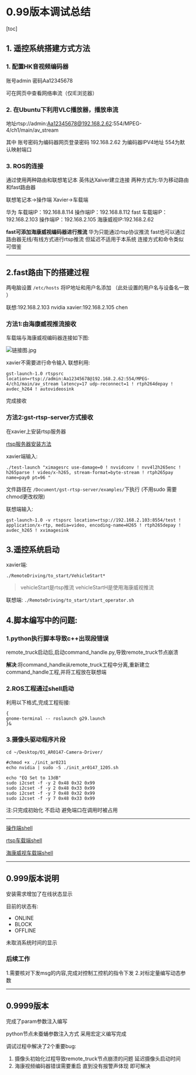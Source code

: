 # 0.99版本调试总结
[toc]
## 1. 遥控系统搭建方式方法

### 1. 配置HK音视频编码器 
账号admin 密码Aa12345678

可在网页中查看网络串流（仅IE浏览器）

### 2. 在Ubuntu下利用VLC播放器，播放串流
地址rtsp://admin:Aa12345678@192.168.2.62:554/MPEG-4/ch1/main/av_stream

其中 账号密码为编码器网页登录密码 
192.168.2.62 为编码器IPV4地址
554为默认映射端口

### 3. ROS的连接
通过使用两种路由和联想笔记本 英伟达Xaiver建立连接 
两种方式为:华为移动路由和fast路由器

联想笔记本->操作端
Xavier->车载端

华为
车载端IP：192.168.8.114
操作端IP：192.168.8.112
fast
车载端IP：192.168.2.103
操作端IP：192.168.2.105
海康威视IP:192.168.2.62

**fast可添加海康威视编码器进行推流**
华为只能通过rtsp协议推流 fast也可以通过路由器无线/有线方式进行rtsp推流
但延迟不适用于本系统 连接方式和命令类似 可借鉴

---

## 2.fast路由下的搭建过程

两电脑设置 `/etc/hosts` 将IP地址和用户名添加 （此处设置的用户名与设备名一致 ）

联想:192.168.2.103 nvidia
xavier:192.168.2.105 chen

### 方法1:由海康威视推流接收
车载端与海康威视编码器连接如下图:

![链接图.jpg](https://s2.loli.net/2022/03/02/ZzO9AesiwknIX5E.jpg)

xavier不需要进行命令输入
联想利用:
```
gst-launch-1.0 rtspsrc location=rtsp://admin:Aa12345678@192.168.2.62:554/MPEG-4/ch1/main/av_stream latency=17 udp-reconnect=1 ! rtph264depay ! avdec_h264 ! autovideosink
```
完成接收

### 方法2:gst-rtsp-server方式接收

在xavier上安装rtsp服务器

[rtsp服务器安装方法](https://blog.csdn.net/zhuwei622/article/details/80350214)

xavier端输入:
```
./test-launch "ximagesrc use-damage=0 ! nvvidconv ! nvv4l2h265enc ! h265parse ! video/x-h265, stream-format=byte-stream ! rtph265pay name=pay0 pt=96 "
```
文件路径在 `/Document/gst-rtsp-server/examples/`下执行 (不用sudo 需要chmod更改权限)

联想端输入:
```
gst-launch-1.0 -v rtspsrc location=rtsp://192.168.2.103:8554/test ! application/x-rtp, media=video, encoding-name=H265 ! rtph265depay ! avdec_h265 ! xvimagesink
```
## 3.遥控系统启动

xavier端:

`./RemoteDriving/to_start/VehicleStart*`
>vehicleStart是rtsp推流
>vehicleStartH是使用海康威视推流

联想端:
`./RemoteDriving/to_start/start_operator.sh`

 
## 4.脚本编写中的问题:


### 1.python执行脚本导致c++出现段错误

remote_truck启动后,启动command_handle.py,导致remote_truck节点崩溃

**解决**:将command_handle从remote_truck工程中分离,重新建立command_handle工程,并将工程放在联想端 

### 2.ROS工程通过shell启动

利用以下格式,完成工程衔接:
```
{
gnome-terminal -- roslaunch g29.launch
}&
```
### 3.摄像头驱动程序片段

```
cd ~/Desktop/01_AR0147-Camera-Driver/

#chmod +x ./init_ar0231
echo nvidia | sudo -S ./init_ar0147_1205.sh

echo "EQ Set to 13dB"
sudo i2cset -f -y 2 0x48 0x32 0x99
sudo i2cset -f -y 2 0x48 0x33 0x99
sudo i2cset -f -y 7 0x48 0x32 0x99
sudo i2cset -f -y 7 0x48 0x33 0x99

```
注:只完成初始化 不启动 避免端口在调用时被占用

---

[操作端shell](https://github.com/chenbokaix250/remote_driver/blob/main/RemoteControlDriving0.99/to_start/start_operator.sh)

[rtsp车载端shell](https://github.com/chenbokaix250/remote_driver/blob/main/RemoteControlDriving0.99/to_start/vehicleStart.sh)

[海康威视车载端shell](https://github.com/chenbokaix250/remote_driver/blob/main/RemoteControlDriving0.99/to_start/vehicleStartH.sh)


---

## 0.999版本说明

安装需求增加了在线状态显示

目前的状态有:
* ONLINE
* BLOCK
* OFFLINE

未取消系统时间的显示


### 后续工作

1.需要核对下发msg的内容,完成对控制工控机的指令下发
2.对标定量编写动态参数


---

## 0.9999版本

完成了param参数注入编写

python节点未蚕蛹参数注入方式 采用宏定义编写完成

调试过程中解决了2个重要bug:

1. 摄像头初始化过程导致remote_truck节点崩溃的问题 延迟摄像头启动时间
2. 海康视频编码器错误需要重启 直到没有报警声体现 即可解决